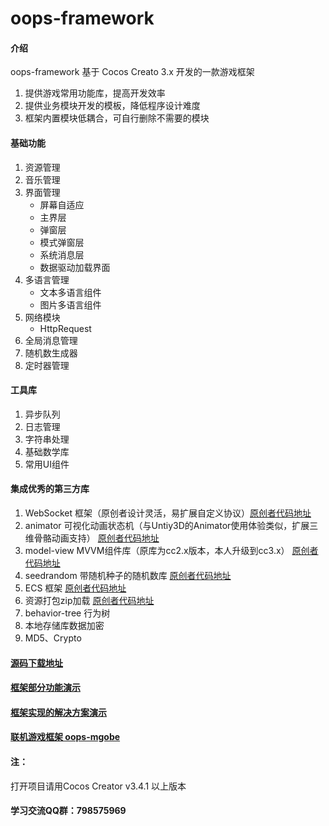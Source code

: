 # oops-framework
#### 介绍
oops-framework 基于 Cocos Creato 3.x 开发的一款游戏框架
1. 提供游戏常用功能库，提高开发效率
2. 提供业务模块开发的模板，降低程序设计难度
3. 框架内置模块低耦合，可自行删除不需要的模块

#### 基础功能
1. 资源管理
2. 音乐管理
3. 界面管理
    - 屏幕自适应
    - 主界层
    - 弹窗层
    - 模式弹窗层
    - 系统消息层
    - 数据驱动加载界面
4. 多语言管理
    - 文本多语言组件
    - 图片多语言组件
5. 网络模块
    - HttpRequest
6. 全局消息管理
7. 随机数生成器
8. 定时器管理

#### 工具库
1. 异步队列
2. 日志管理 
3. 字符串处理
4. 基础数学库
5. 常用UI组件

#### 集成优秀的第三方库
1. WebSocket 框架（原创者设计灵活，易扩展自定义协议）[原创者代码地址](https://github.com/wyb10a10/cocos_creator_framework)
2. animator 可视化动画状态机（与Untiy3D的Animator使用体验类似，扩展三维骨骼动画支持） [原创者代码地址](https://github.com/LeeYip/cocos-animator)
3. model-view MVVM组件库（原库为cc2.x版本，本人升级到cc3.x） [原创者代码地址](https://github.com/wsssheep/cocos_creator_mvvm_tools)
4. seedrandom 带随机种子的随机数库 [原创者代码地址](https://www.npmjs.com/package/seedrandom)
5. ECS 框架 [原创者代码地址](https://github.com/shangdibaozi/ECS)
6. 资源打包zip加载 [原创者代码地址](https://github.com/Stuk/jszip)
7. behavior-tree 行为树
8. 本地存储库数据加密
9. MD5、Crypto

#### [源码下载地址](https://gitee.com/dgflash/oops-framework)
#### [框架部分功能演示](https://oops-1255342636.cos-website.ap-shanghai.myqcloud.com/oops-framework/)
#### [框架实现的解决方案演示](https://oops-1255342636.cos-website.ap-shanghai.myqcloud.com/oops-solution/)
#### [联机游戏框架 oops-mgobe](https://store.cocos.com/app/detail/3574)

#### 注：
打开项目请用Cocos Creator v3.4.1 以上版本

#### 学习交流QQ群：798575969
